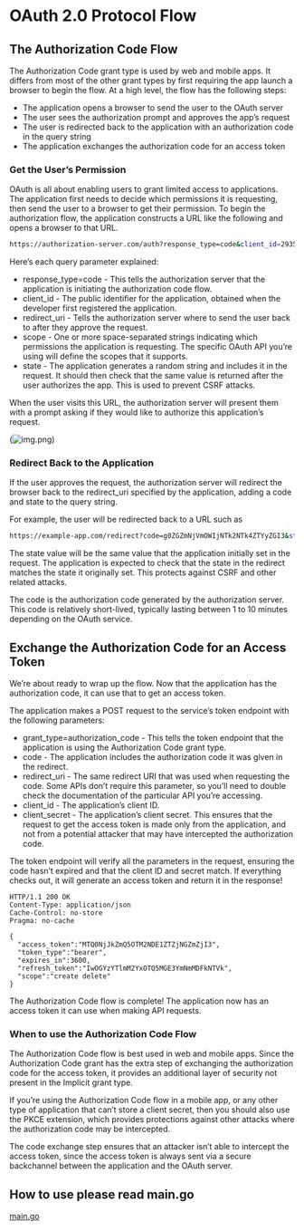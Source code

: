# OAuth 2.0 Protocol Flow
## The Authorization Code Flow
The Authorization Code grant type is used by web and mobile apps. It differs from most of the other grant types by first requiring the app launch a browser to begin the flow. At a high level, the flow has the following steps:

- The application opens a browser to send the user to the OAuth server
- The user sees the authorization prompt and approves the app’s request
- The user is redirected back to the application with an authorization code in the query string
- The application exchanges the authorization code for an access token

### Get the User’s Permission
OAuth is all about enabling users to grant limited access to applications. The application first needs to decide which permissions it is requesting, then send the user to a browser to get their permission. To begin the authorization flow, the application constructs a URL like the following and opens a browser to that URL.

```bash
https://authorization-server.com/auth?response_type=code&client_id=29352915982374239857&redirect_uri=https%3A%2F%2Fexample-app.com%2Fcallback&scope=create+delete&state=xcoiv98y2kd22vusuye3kch
```

Here’s each query parameter explained:

- response_type=code - This tells the authorization server that the application is initiating the authorization code flow.
- client_id - The public identifier for the application, obtained when the developer first registered the application.
- redirect_uri - Tells the authorization server where to send the user back to after they approve the request.
- scope - One or more space-separated strings indicating which permissions the application is requesting. The specific OAuth API you’re using will define the scopes that it supports.
- state - The application generates a random string and includes it in the request. It should then check that the same value is returned after the user authorizes the app. This is used to prevent CSRF attacks.


When the user visits this URL, the authorization server will present them with a prompt asking if they would like to authorize this application’s request.

(![img.png](https://developer.okta.com/assets-jekyll/blog/oauth-authorization-code-grant-type/oauth-prompt-48d4b9d76687db5e661fd8f434514d4d4f9136f7a9a7bdc049a93cf8894c653d.png))

### Redirect Back to the Application
If the user approves the request, the authorization server will redirect the browser back to the redirect_uri specified by the application, adding a code and state to the query string.

For example, the user will be redirected back to a URL such as

```bash
https://example-app.com/redirect?code=g0ZGZmNjVmOWIjNTk2NTk4ZTYyZGI3&state=xcoiv98y2kd22vusuye3kch

```

The state value will be the same value that the application initially set in the request. The application is expected to check that the state in the redirect matches the state it originally set. This protects against CSRF and other related attacks.

The code is the authorization code generated by the authorization server. This code is relatively short-lived, typically lasting between 1 to 10 minutes depending on the OAuth service.


## Exchange the Authorization Code for an Access Token

We’re about ready to wrap up the flow. Now that the application has the authorization code, it can use that to get an access token.

The application makes a POST request to the service’s token endpoint with the following parameters:

- grant_type=authorization_code - This tells the token endpoint that the application is using the Authorization Code grant type.
- code - The application includes the authorization code it was given in the redirect.
- redirect_uri - The same redirect URI that was used when requesting the code. Some APIs don’t require this parameter, so you’ll need to double check the documentation of the particular API you’re accessing.
- client_id - The application’s client ID.
- client_secret - The application’s client secret. This ensures that the request to get the access token is made only from the application, and not from a potential attacker that may have intercepted the authorization code.

The token endpoint will verify all the parameters in the request, ensuring the code hasn’t expired and that the client ID and secret match. If everything checks out, it will generate an access token and return it in the response!

```http request
HTTP/1.1 200 OK
Content-Type: application/json
Cache-Control: no-store
Pragma: no-cache

{
  "access_token":"MTQ0NjJkZmQ5OTM2NDE1ZTZjNGZmZjI3",
  "token_type":"bearer",
  "expires_in":3600,
  "refresh_token":"IwOGYzYTlmM2YxOTQ5MGE3YmNmMDFkNTVk",
  "scope":"create delete"
}
```

The Authorization Code flow is complete! The application now has an access token it can use when making API requests.

### When to use the Authorization Code Flow

The Authorization Code flow is best used in web and mobile apps. Since the Authorization Code grant has the extra step of exchanging the authorization code for the access token, it provides an additional layer of security not present in the Implicit grant type.

If you’re using the Authorization Code flow in a mobile app, or any other type of application that can’t store a client secret, then you should also use the PKCE extension, which provides protections against other attacks where the authorization code may be intercepted.

The code exchange step ensures that an attacker isn’t able to intercept the access token, since the access token is always sent via a secure backchannel between the application and the OAuth server.


## How to use please read main.go

[main.go ](main.go)
